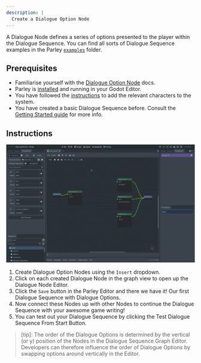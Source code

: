 ```yaml
---
description: |
  Create a Dialogue Option Node
---
```


A Dialogue Node defines a series of options presented to the player within the
Dialogue Sequence. You can find all sorts of Dialogue Sequence examples in the
Parley
[`examples`](https://github.com/bisterix-studio/parley/tree/main/examples)
folder.

## Prerequisites

- Familiarise yourself with the
  [Dialogue Option Node](../nodes/dialogue-option-node.md) docs.
- Parley is [installed](./installation.md) and running in your Godot Editor.
- You have followed the [instructions](./register-character.md) to add the
  relevant characters to the system.
- You have created a basic Dialogue Sequence before. Consult the
  [Getting Started guide](./create-dialogue-sequence.md) for more info.

## Instructions

![Create a Dialogue Option Node](../../../www/static/docs/create-dialogue-option-node/create-dialogue-option-node.gif)

1. Create Dialogue Option Nodes using the `Insert` dropdown.
2. Click on each created Dialogue Node in the graph view to open up the Dialogue
   Node Editor.
3. Click the `Save` button in the Parley Editor and there we have it! Our first
   Dialogue Sequence with Dialogue Options.
4. Now connect these Nodes up with other Nodes to continue the Dialogue Sequence
   with your awesome game writing!
5. You can test out your Dialogue Sequence by clicking the Test Dialogue
   Sequence From Start Button.

> [tip]: The order of the Dialogue Options is determined by the vertical (or y)
> position of the Nodes in the Dialogue Sequence Graph Editor. Developers can
> therefore influence the order of Dialogue Options by swapping options around
> vertically in the Editor.
